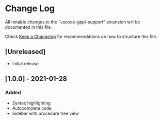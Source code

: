 # Change Log

All notable changes to the "vscode-gppl-support" extension will be documented in this file.

Check [Keep a Changelog](http://keepachangelog.com/) for recommendations on how to structure this file.

## [Unreleased]
- Initial release
## [1.0.0] - 2021-01-28
### Added
- Syntax highlighting
- Autocomplete code
- Sidebar with procedure tree view
